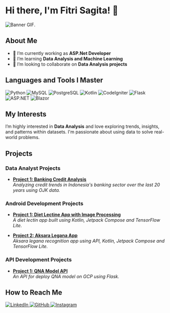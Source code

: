 # Hi there, I'm Fitri Sagita! 👋
![Banner GIF](https://tenor.com/bA3WM.gif).

## About Me
- 🔭 I’m currently working as **ASP.Net Developer**
- 🌱 I’m learning **Data Analysis and Machine Learning**
- 👯 I’m looking to collaborate on **Data Analysis projects**

## Languages and Tools I Master
<p align="left">
  <!-- Python -->
  <img src="https://img.shields.io/badge/Python-3776AB?style=for-the-badge&logo=python&logoColor=white" alt="Python" />
  
  <!-- MySQL -->
  <img src="https://img.shields.io/badge/MySQL-4479A1?style=for-the-badge&logo=mysql&logoColor=white" alt="MySQL" />
  
  <!-- PostgreSQL -->
  <img src="https://img.shields.io/badge/PostgreSQL-336791?style=for-the-badge&logo=postgresql&logoColor=white" alt="PostgreSQL" />
  
  <!-- Kotlin -->
  <img src="https://img.shields.io/badge/Kotlin-0095D5?style=for-the-badge&logo=kotlin&logoColor=white" alt="Kotlin" />
  
  <!-- CodeIgniter -->
  <img src="https://img.shields.io/badge/CodeIgniter-DD4814?style=for-the-badge&logo=codeigniter&logoColor=white" alt="CodeIgniter" />
  
  <!-- Flask -->
  <img src="https://img.shields.io/badge/Flask-000000?style=for-the-badge&logo=flask&logoColor=white" alt="Flask" />

  <!-- ASP.NET -->
  <img src="https://img.shields.io/badge/ASP.NET-512BD4?style=for-the-badge&logo=dotnet&logoColor=white" alt="ASP.NET" />
  
  <!-- Blazor -->
  <img src="https://img.shields.io/badge/Blazor-512BD4?style=for-the-badge&logo=blazor&logoColor=white" alt="Blazor" />
</p>

## My Interests
I’m highly interested in **Data Analysis** and love exploring trends, insights, and patterns within datasets. I'm passionate about using data to solve real-world problems.

## Projects

### Data Analyst Projects
- [**Project 1: Banking Credit Analysis**](https://github.com/fitristachan/Banking-Credit-Analysis)  
  *Analyzing credit trends in Indonesia's banking sector over the last 20 years using OJK data.*
  
### Android Development Projects
- [**Project 1: Diet Lectine App with Image Processing**](https://github.com/fitristachan/dietin)  
  *A diet lectin app built using Kotlin, Jetpack Compose and TensorFlow Lite.*

- [**Project 2: Aksara Legana App**](https://github.com/fitristachan/sarwa)  
  *Aksara legana recognition app using API, Kotlin, Jetpack Compose and TensorFlow Lite.*

### API Development Projects
- [**Project 1: QNA Model API**](https://github.com/fitristachan/qna_model_api)  
  *An API for deploy QNA model on GCP using Flask.*

## How to Reach Me
<p align="left">
  <!-- LinkedIn -->
  <a href="https://id.linkedin.com/in/fitri-sagita-4a530a210" target="_blank">
    <img src="https://img.shields.io/badge/LinkedIn-0077B5?style=for-the-badge&logo=linkedin&logoColor=white" alt="LinkedIn"/>
  </a>
  
  <!-- GitHub -->
  <a href="https://github.com/fitristachan" target="_blank">
    <img src="https://img.shields.io/badge/GitHub-181717?style=for-the-badge&logo=github&logoColor=white" alt="GitHub"/>
  </a>

  <!-- Instagram -->
  <a href="https://www.instagram.com/fitristachan" target="_blank">
    <img src="https://img.shields.io/badge/Instagram-E4405F?style=for-the-badge&logo=instagram&logoColor=white" alt="Instagram"/>
  </a>
</p>
